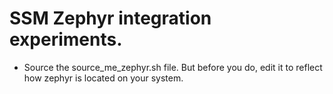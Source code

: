 
# SSM Zephyr integration experiments.


- Source the source_me_zephyr.sh file. But before you do, edit it to
  reflect how zephyr is located on your system.
